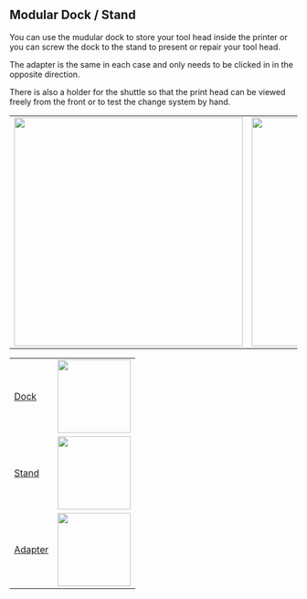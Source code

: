 ## Modular Dock / Stand


You can use the mudular dock to store your tool head inside the printer 
or you can screw the dock to the stand to present or repair your tool head.

The adapter is the same in each case and only needs to be clicked in in the opposite direction.

There is also a holder for the shuttle so that the print head can be viewed freely from the front or to test the change system by hand.

|||
|---|---|
<img width="400px" src="https://github.com/walterwissmann/Roerich_64/assets/42293697/ce8b93d7-127b-47c2-9531-5587218e3031" /> | <img width="400px" src="https://github.com/walterwissmann/Roerich_64/assets/42293697/01fa5a00-7148-43ca-a86a-e9614f7473ef" /> | 



|||
|---|---|
| [Dock](https://github.com/walterwissmann/Roerich_64/blob/Main/3d-Print/Dock%20Stand/Dock/Readme.md) | <img width="128px" src="https://github.com/walterwissmann/Roerich_64/assets/42293697/c5801752-177f-469b-a209-18f60a1278b7" /> |
| [Stand](https://github.com/walterwissmann/Roerich_64/blob/Main/3d-Print/Dock%20Stand/Stand/Readme.md) | <img width="128px" src="https://github.com/walterwissmann/Roerich_64/assets/42293697/8c29dbbc-9f84-4e9a-9607-30b3b857111e" /> |
[Adapter](https://github.com/walterwissmann/Roerich_64/blob/Main/3d-Print/Dock%20Stand/Adapter/Readme.md) | <img width="128px" src="https://github.com/walterwissmann/Roerich_64/assets/42293697/ccbce366-c42d-4171-9449-6c7e71bcc6cc" /> |




